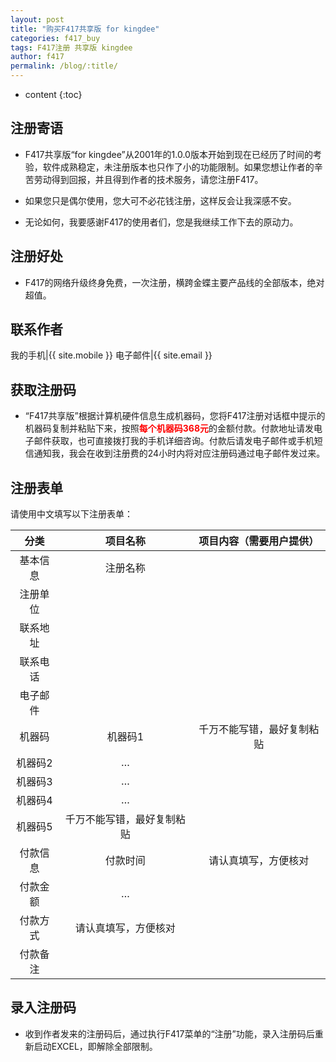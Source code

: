 ```yaml
---
layout: post
title: "购买F417共享版 for kingdee"
categories: f417_buy
tags: F417注册 共享版 kingdee
author: f417
permalink: /blog/:title/
---
```


* content
{:toc}

## 注册寄语

- F417共享版“for kingdee”从2001年的1.0.0版本开始到现在已经历了时间的考验，软件成熟稳定，未注册版本也只作了小的功能限制。如果您想让作者的辛苦劳动得到回报，并且得到作者的技术服务，请您注册F417。

- 如果您只是偶尔使用，您大可不必花钱注册，这样反会让我深感不安。

- 无论如何，我要感谢F417的使用者们，您是我继续工作下去的原动力。




## 注册好处

- F417的网络升级终身免费，一次注册，横跨金蝶主要产品线的全部版本，绝对超值。

## 联系作者

我的手机|{{ site.mobile }}
电子邮件|{{ site.email }}

## 获取注册码

- “F417共享版”根据计算机硬件信息生成机器码，您将F417注册对话框中提示的机器码复制并粘贴下来，按照<font color="red"><b>每个机器码368元</b></font>的金额付款。付款地址请发电子邮件获取，也可直接拨打我的手机详细咨询。付款后请发电子邮件或手机短信通知我，我会在收到注册费的24小时内将对应注册码通过电子邮件发过来。

## 注册表单

请使用中文填写以下注册表单：

分类|项目名称|项目内容（需要用户提供）
:-:|:-:|:-:
基本信息|注册名称|
|注册单位|
|联系地址|
|联系电话|
|电子邮件|
机器码|机器码1|千万不能写错，最好复制粘贴
|机器码2|…
|机器码3|…
|机器码4|…
|机器码5|千万不能写错，最好复制粘贴
付款信息|付款时间|请认真填写，方便核对
|付款金额|…
|付款方式|请认真填写，方便核对
|付款备注|


## 录入注册码

- 收到作者发来的注册码后，通过执行F417菜单的“注册”功能，录入注册码后重新启动EXCEL，即解除全部限制。
